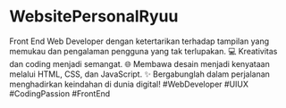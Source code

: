 # WebsitePersonalRyuu
Front End Web Developer dengan ketertarikan terhadap tampilan yang memukau dan pengalaman pengguna yang tak terlupakan. 💻 Kreativitas dan coding menjadi semangat. 🌐 Membawa desain menjadi kenyataan melalui HTML, CSS, dan JavaScript. ✨ Bergabunglah dalam perjalanan menghadirkan keindahan di dunia digital! #WebDeveloper #UIUX #CodingPassion #FrontEnd
